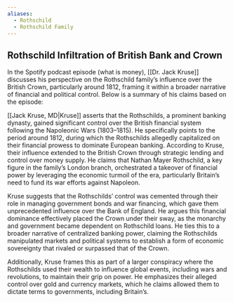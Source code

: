 ```yaml
---
aliases:
  - Rothschild
  - Rothschild Family
---
```

## Rothschild Infiltration of British Bank and Crown

In the Spotify podcast episode (what is money), [[Dr. Jack Kruse]] discusses his perspective on the Rothschild family’s influence over the British Crown, particularly around 1812, framing it within a broader narrative of financial and political control. Below is a summary of his claims based on the episode:

[[Jack Kruse, MD|Kruse]] asserts that the Rothschilds, a prominent banking dynasty, gained significant control over the British financial system following the Napoleonic Wars (1803–1815). He specifically points to the period around 1812, during which the Rothschilds allegedly capitalized on their financial prowess to dominate European banking. According to Kruse, their influence extended to the British Crown through strategic lending and control over money supply. He claims that Nathan Mayer Rothschild, a key figure in the family’s London branch, orchestrated a takeover of financial power by leveraging the economic turmoil of the era, particularly Britain’s need to fund its war efforts against Napoleon.

Kruse suggests that the Rothschilds’ control was cemented through their role in managing government bonds and war financing, which gave them unprecedented influence over the Bank of England. He argues this financial dominance effectively placed the Crown under their sway, as the monarchy and government became dependent on Rothschild loans. He ties this to a broader narrative of centralized banking power, claiming the Rothschilds manipulated markets and political systems to establish a form of economic sovereignty that rivaled or surpassed that of the Crown.

Additionally, Kruse frames this as part of a larger conspiracy where the Rothschilds used their wealth to influence global events, including wars and revolutions, to maintain their grip on power. He emphasizes their alleged control over gold and currency markets, which he claims allowed them to dictate terms to governments, including Britain’s.

